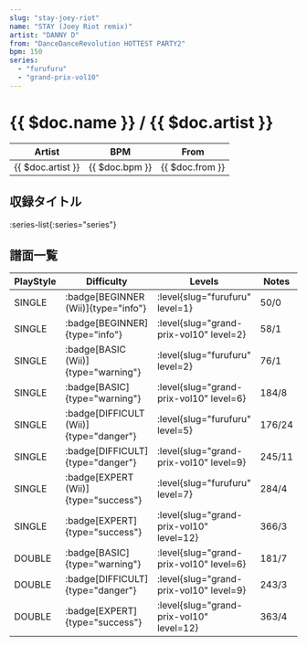 ```yaml
---
slug: "stay-joey-riot"
name: "STAY (Joey Riot remix)"
artist: "DANNY D"
from: "DanceDanceRevolution HOTTEST PARTY2"
bpm: 150
series:
  - "furufuru"
  - "grand-prix-vol10"
---
```


# {{ $doc.name }} / {{ $doc.artist }}

|Artist|BPM|From|
|------|---|----|
|{{ $doc.artist }}|{{ $doc.bpm }}|{{ $doc.from }}|

## 収録タイトル

:series-list{:series="series"}

## 譜面一覧

|PlayStyle|Difficulty|Levels|Notes|Movie|
|---------|----------|------|-----|-----|
|SINGLE| :badge[BEGINNER (Wii)]{type="info"}|<div class="field is-grouped is-grouped-multiline"> :level{slug="furufuru" level=1}</div>|50/0||
|SINGLE| :badge[BEGINNER]{type="info"}|<div class="field is-grouped is-grouped-multiline"> :level{slug="grand-prix-vol10" level=2}</div>|58/1||
|SINGLE| :badge[BASIC (Wii)]{type="warning"}|<div class="field is-grouped is-grouped-multiline"> :level{slug="furufuru" level=2}</div>|76/1||
|SINGLE| :badge[BASIC]{type="warning"}|<div class="field is-grouped is-grouped-multiline"> :level{slug="grand-prix-vol10" level=6}</div>|184/8||
|SINGLE| :badge[DIFFICULT (Wii)]{type="danger"}|<div class="field is-grouped is-grouped-multiline"> :level{slug="furufuru" level=5}</div>|176/24||
|SINGLE| :badge[DIFFICULT]{type="danger"}|<div class="field is-grouped is-grouped-multiline"> :level{slug="grand-prix-vol10" level=9}</div>|245/11||
|SINGLE| :badge[EXPERT (Wii)]{type="success"}|<div class="field is-grouped is-grouped-multiline"> :level{slug="furufuru" level=7}</div>|284/4||
|SINGLE| :badge[EXPERT]{type="success"}|<div class="field is-grouped is-grouped-multiline"> :level{slug="grand-prix-vol10" level=12}</div>|366/3||
|DOUBLE| :badge[BASIC]{type="warning"}|<div class="field is-grouped is-grouped-multiline"> :level{slug="grand-prix-vol10" level=6}</div>|181/7||
|DOUBLE| :badge[DIFFICULT]{type="danger"}|<div class="field is-grouped is-grouped-multiline"> :level{slug="grand-prix-vol10" level=9}</div>|243/3||
|DOUBLE| :badge[EXPERT]{type="success"}|<div class="field is-grouped is-grouped-multiline"> :level{slug="grand-prix-vol10" level=12}</div>|363/4||
